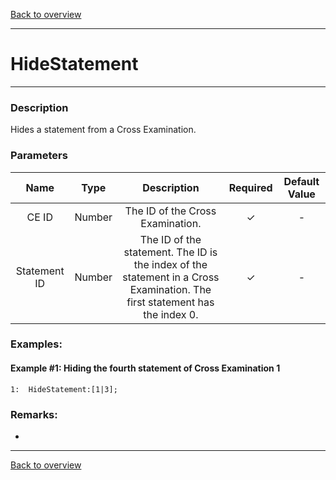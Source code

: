 [Back to overview](index.md)

---
# HideStatement

---

### Description
Hides a statement from a Cross Examination.

### Parameters

|Name|Type|Description|Required|Default Value|
|:---:|:---:|:---:|:---:|:---:|
|CE ID|Number|The ID of the Cross Examination.|✓|-|
|Statement ID|Number|The ID of the statement. The ID is the index of the statement in a Cross Examination. The first statement has the index 0.|✓|-|

### Examples:
#### Example #1: Hiding the fourth statement of Cross Examination 1
```
1:  HideStatement:[1|3];
```
### Remarks:
-

---
[Back to overview](index.md)
